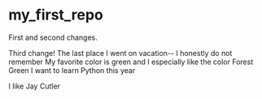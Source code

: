 # my_first_repo

First and second changes.

Third change!
The last place I went on vacation-- I honestly do not 
remember 
My favorite color is green and I especially like the color Forest Green
I want to learn Python this year

I like Jay Cutler
